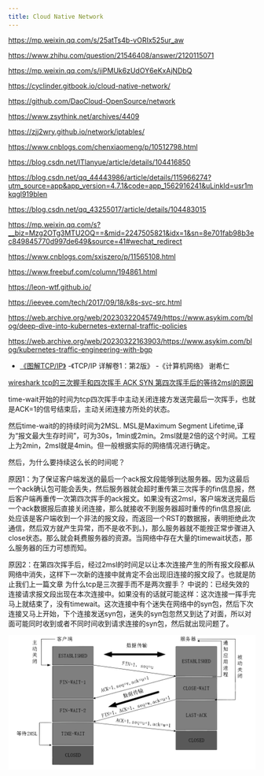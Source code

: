 ```yaml
---
title: Cloud Native Network
---
```

https://mp.weixin.qq.com/s/25atTs4b-vORIx525ur_aw

https://www.zhihu.com/question/21546408/answer/2120115071

https://mp.weixin.qq.com/s/jiPMUk6zUdOY6eKxAjNDbQ

https://cyclinder.gitbook.io/cloud-native-network/

https://github.com/DaoCloud-OpenSource/network

https://www.zsythink.net/archives/4409

https://zjj2wry.github.io/network/iptables/

https://www.cnblogs.com/chenxiaomeng/p/10512798.html 


https://blog.csdn.net/ITlanyue/article/details/104416850

https://blog.csdn.net/qq_44443986/article/details/115966274?utm_source=app&app_version=4.7.1&code=app_1562916241&uLinkId=usr1mkqgl919blen

https://blog.csdn.net/qq_43255017/article/details/104483015

https://mp.weixin.qq.com/s?__biz=Mzg2OTg3MTU2OQ==&mid=2247505821&idx=1&sn=8e701fab98b3ec849845770d997de649&source=41#wechat_redirect

https://www.cnblogs.com/sxiszero/p/11565108.html


https://www.freebuf.com/column/194861.html

https://leon-wtf.github.io/

https://ieevee.com/tech/2017/09/18/k8s-svc-src.html

https://web.archive.org/web/20230322045749/https://www.asykim.com/blog/deep-dive-into-kubernetes-external-traffic-policies

https://web.archive.org/web/20230322163903/https://www.asykim.com/blog/kubernetes-traffic-engineering-with-bgp

- [《图解TCP/IP》](https://leon-wtf.github.io/doc/%E5%9B%BE%E8%A7%A3TCPIP.pdf)
-《TCP/IP 详解卷1：第2版》
-《计算机网络》 谢希仁

[wireshark tcp的三次握手和四次挥手 ACK SYN 第四次挥手后的等待2msl的原因](https://zhuanlan.zhihu.com/p/37641172)


time-wait开始的时间为tcp四次挥手中主动关闭连接方发送完最后一次挥手，也就是ACK=1的信号结束后，主动关闭连接方所处的状态。

然后time-wait的的持续时间为2MSL. MSL是Maximum Segment Lifetime,译为“报文最大生存时间”，可为30s，1min或2min。2msl就是2倍的这个时间。工程上为2min，2msl就是4min。但一般根据实际的网络情况进行确定。

然后，为什么要持续这么长的时间呢？

原因1：为了保证客户端发送的最后一个ack报文段能够到达服务器。因为这最后一个ack确认包可能会丢失，然后服务器就会超时重传第三次挥手的fin信息报，然后客户端再重传一次第四次挥手的ack报文。如果没有这2msl，客户端发送完最后一个ack数据报后直接关闭连接，那么就接收不到服务器超时重传的fin信息报(此处应该是客户端收到一个非法的报文段，而返回一个RST的数据报，表明拒绝此次通信，然后双方就产生异常，而不是收不到。)，那么服务器就不能按正常步骤进入close状态。那么就会耗费服务器的资源。当网络中存在大量的timewait状态，那么服务器的压力可想而知。

原因2：在第四次挥手后，经过2msl的时间足以让本次连接产生的所有报文段都从网络中消失，这样下一次新的连接中就肯定不会出现旧连接的报文段了。也就是防止我们上一篇文章 为什么tcp是三次握手而不是两次握手？ 中说的：已经失效的连接请求报文段出现在本次连接中。如果没有的话就可能这样：这次连接一挥手完马上就结束了，没有timewait。这次连接中有个迷失在网络中的syn包，然后下次连接又马上开始，下个连接发送syn包，迷失的syn包忽然又到达了对面，所以对面可能同时收到或者不同时间收到请求连接的syn包，然后就出现问题了。

![1686034737555](image/README/1686034737555.svg)